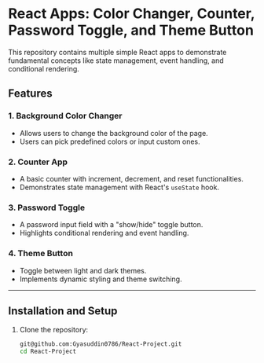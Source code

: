 # React Apps: Color Changer, Counter, Password Toggle, and Theme Button

This repository contains multiple simple React apps to demonstrate fundamental concepts like state management, event handling, and conditional rendering.

## Features

### 1. Background Color Changer
- Allows users to change the background color of the page.
- Users can pick predefined colors or input custom ones.

### 2. Counter App
- A basic counter with increment, decrement, and reset functionalities.
- Demonstrates state management with React's `useState` hook.

### 3. Password Toggle
- A password input field with a "show/hide" toggle button.
- Highlights conditional rendering and event handling.

### 4. Theme Button
- Toggle between light and dark themes.
- Implements dynamic styling and theme switching.

---

## Installation and Setup

1. Clone the repository:
   ```bash
   git@github.com:Gyasuddin0786/React-Project.git
   cd React-Project

